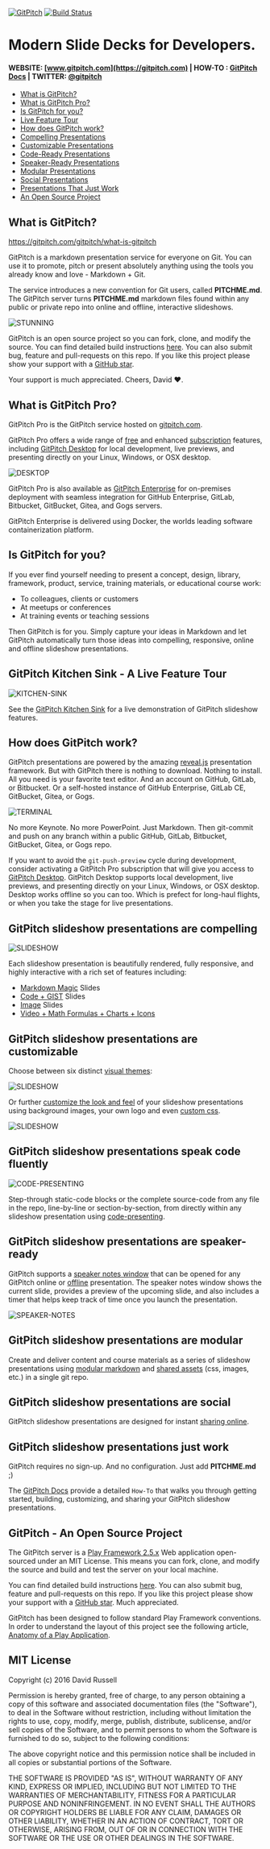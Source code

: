 [![GitPitch](https://gitpitch.com/assets/badge.svg)](https://gitpitch.com/gitpitch/gitpitch/master) [![Build Status](https://semaphoreci.com/api/v1/onetapbeyond/gitpitch/branches/master/shields_badge.svg)](https://semaphoreci.com/onetapbeyond/gitpitch)

# Modern Slide Decks for Developers.

#### WEBSITE: [www.gitpitch.com](https://gitpitch.com) | HOW-TO : [GitPitch Docs](https://gitpitch.com/docs) | TWITTER: [@gitpitch](https://twitter.com/gitpitch)

- [What is GitPitch?](#what-is-gitpitch)
- [What is GitPitch Pro?](#what-is-gitpitch-pro)
- [Is GitPitch for you?](#is-gitpitch-for-you)
- [Live Feature Tour](#gitpitch-kitchen-sink---a-live-feature-tour)
- [How does GitPitch work?](#how-does-gitpitch-work)
- [Compelling Presentations](#gitpitch-slideshow-presentations-are-compelling)
- [Customizable Presentations](#gitpitch-slideshow-presentations-are-customizable)
- [Code-Ready Presentations](#gitpitch-slideshow-presentations-speak-code-fluently)
- [Speaker-Ready Presentations](#gitpitch-slideshow-presentations-are-speaker-ready)
- [Modular Presentations](#gitpitch-slideshow-presentations-are-modular)
- [Social Presentations](#gitpitch-slideshow-presentations-are-social)
- [Presentations That Just Work](#gitpitch-slideshow-presentations-just-work)
- [An Open Source Project](#gitpitch---an-open-source-project)

## What is GitPitch?

https://gitpitch.com/gitpitch/what-is-gitpitch

GitPitch is a markdown presentation service for everyone on Git. You can use it
to promote, pitch or present absolutely anything using the tools you already
know and love - Markdown + Git.

The service introduces a new convention for Git users, called **PITCHME.md**.
The GitPitch server turns **PITCHME.md** markdown files found within any public
or private repo into online and offline, interactive slideshows.

![STUNNING](assets/images/stunning.png)

GitPitch is an open source project so you can fork, clone, and modify the source.
You can find detailed build instructions [here](https://github.com/gitpitch/gitpitch/wiki/Server-Build-Instructions).
You can also submit bug, feature and pull-requests on this repo. If you like
this project please show your support with a [GitHub star](https://github.com/gitpitch/gitpitch/stargazers).

Your support is much appreciated. Cheers, David :heart:.

## What is GitPitch Pro?

GitPitch Pro is the GitPitch service hosted on [gitpitch.com](https://gitpitch.com).

GitPitch Pro offers a wide range of [free](https://gitpitch.com/features) and
enhanced [subscription](https://gitpitch.com/pro-features) features, including
[GitPitch Desktop](https://gitpitch.com/desktop) for local development, live
previews, and presenting directly on your Linux, Windows, or OSX desktop.

![DESKTOP](assets/images/gitpitch-desktop.gif)

GitPitch Pro is also available as [GitPitch Enterprise](https://gitpitch.com/docs/about/enterprise)
for on-premises deployment with seamless integration for GitHub Enterprise,
GitLab, Bitbucket, GitBucket, Gitea, and Gogs servers.

GitPitch Enterprise is delivered using Docker, the worlds leading software
containerization platform.

## Is GitPitch for you?

If you ever find yourself needing to present a concept, design, library, framework, product, service, training materials, or educational course work:

- To colleagues, clients or customers
- At meetups or conferences
- At training events or teaching sessions

Then GitPitch is for you. Simply capture your ideas in Markdown and let GitPitch automatically turn those ideas into compelling, responsive, online and offline slideshow presentations.

## GitPitch Kitchen Sink - A Live Feature Tour

![KITCHEN-SINK](assets/images/kitchen-sink.jpg)

See the [GitPitch Kitchen Sink](https://gitpitch.com/gitpitch/kitchen-sink) for a live demonstration of GitPitch slideshow features.

## How does GitPitch work?

GitPitch presentations are powered by the amazing [reveal.js](https://github.com/hakimel/reveal.js) presentation framework. But with GitPitch there is nothing to download. Nothing to install. All you need is your favorite text editor. And an account on GitHub, GitLab, or Bitbucket. Or a self-hosted instance of GitHub Enterprise, GitLab CE, GitBucket, Gitea, or Gogs.

![TERMINAL](images/gp-terminal.png)

No more Keynote. No more PowerPoint. Just Markdown. Then git-commit and push on
any branch within a public GitHub, GitLab, Bitbucket, GitBucket, Gitea, or Gogs repo.

If you want to avoid the `git-push-preview` cycle during development, consider activating a GitPitch Pro subscription that will give you access to [GitPitch Desktop](https://gitpitch.com/desktop). GitPitch Desktop supports local development, live previews, and presenting directly on your Linux, Windows, or OSX desktop. Desktop works offline so you can too. Which is prefect for long-haul flights, or when you take the stage for live presentations.

## GitPitch slideshow presentations are compelling

![SLIDESHOW](images/gp-slideshow-master.png)

Each slideshow presentation is beautifully rendered, fully responsive, and highly interactive with a rich set of features including:

- [Markdown Magic](https://gitpitch.com/docs/markdown-features) Slides
- [Code + GIST](https://gitpitch.com/docs/code-features) Slides
- [Image](https://gitpitch.com/docs/image-features) Slides
- [Video + Math Formulas + Charts + Icons](https://gitpitch.com/docs/rich-media-features)


## GitPitch slideshow presentations are customizable

Choose between six distinct [visual themes](https://gitpitch.com/docs/themes):

![SLIDESHOW](images/gp-slideshow-night.png)

Or further [customize the look and feel](https://gitpitch.com/docs/settings) of your slideshow presentations using background images, your own logo and even [custom css](https://gitpitch.com/docs/themes/custom).

![SLIDESHOW](images/gp-slideshow-room.png)

## GitPitch slideshow presentations speak code fluently

![CODE-PRESENTING](images/gp-code-presenting-series.gif)

Step-through static-code blocks or the complete source-code from any file in the repo, line-by-line or section-by-section, from directly within any slideshow presentation using [code-presenting](https://gitpitch.com/docs/code-features/presenting).

## GitPitch slideshow presentations are speaker-ready

GitPitch supports a [speaker notes window](https://gitpitch.com/docs/speaker-features) that can be opened for any GitPitch online or [offline](https://gitpitch.com/docs/foundation-features/offline) presentation. The speaker notes window shows the current slide, provides a preview of the upcoming slide, and also includes a timer that helps keep track of time once you launch the presentation.

![SPEAKER-NOTES](images/gp-speaker-notes.png)

## GitPitch slideshow presentations are modular

Create and deliver content and course materials as a series of slideshow presentations using [modular markdown](https://gitpitch.com/docs/git/branch-shared-markdown) and [shared assets](https://gitpitch.com/docs/git/branch-shared-assets) (css, images, etc.) in a single git repo.

## GitPitch slideshow presentations are social

GitPitch slideshow presentations are designed for instant [sharing online](https://gitpitch.com/docs/foundation-features/online).

## GitPitch slideshow presentations just work

GitPitch requires no sign-up. And no configuration. Just add **PITCHME.md** ;)

The [GitPitch Docs](https://gitpitch.com/docs) provide a detailed `How-To` that walks you through getting started, building, customizing, and sharing your GitPitch slideshow presentations.

## GitPitch - An Open Source Project

The GitPitch server is a [Play Framework 2.5.x](https://playframework.com/) Web application open-sourced under an MIT License. This means you can fork, clone, and modify the source and build and test the server on your local machine.

You can find detailed build instructions [here](https://github.com/gitpitch/gitpitch/wiki/Server-Build-Instructions). You can also submit bug, feature and pull-requests on this repo. If you like this project please show your support with a [GitHub star](https://github.com/gitpitch/gitpitch/stargazers). Much appreciated.

GitPitch has been designed to follow standard Play Framework conventions. In order to understand the layout of this project see the following article, [Anatomy of a Play Application](https://playframework.com/documentation/2.5.x/Anatomy).

## MIT License

Copyright (c) 2016 David Russell

Permission is hereby granted, free of charge, to any person obtaining a copy
of this software and associated documentation files (the "Software"), to deal
in the Software without restriction, including without limitation the rights
to use, copy, modify, merge, publish, distribute, sublicense, and/or sell
copies of the Software, and to permit persons to whom the Software is
furnished to do so, subject to the following conditions:

The above copyright notice and this permission notice shall be included in all
copies or substantial portions of the Software.

THE SOFTWARE IS PROVIDED "AS IS", WITHOUT WARRANTY OF ANY KIND, EXPRESS OR
IMPLIED, INCLUDING BUT NOT LIMITED TO THE WARRANTIES OF MERCHANTABILITY,
FITNESS FOR A PARTICULAR PURPOSE AND NONINFRINGEMENT. IN NO EVENT SHALL THE
AUTHORS OR COPYRIGHT HOLDERS BE LIABLE FOR ANY CLAIM, DAMAGES OR OTHER
LIABILITY, WHETHER IN AN ACTION OF CONTRACT, TORT OR OTHERWISE, ARISING FROM,
OUT OF OR IN CONNECTION WITH THE SOFTWARE OR THE USE OR OTHER DEALINGS IN THE
SOFTWARE.

